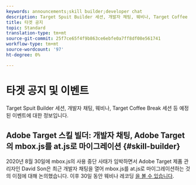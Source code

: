 ```yaml
---
keywords: announcements;skill builder;developer chat
description: Target Spuit Builder 세션, 개발자 채팅, 웨비나, Target Coffee Break 세션 등 예정된 이벤트에 대한 정보입니다.
title: 타겟 공지
topic: Standard
translation-type: tm+mt
source-git-commit: 25f7ce65f4f9b863ce6ebfe0a7ff8df08e561741
workflow-type: tm+mt
source-wordcount: '97'
ht-degree: 0%

---
```



# 타겟 공지 및 이벤트

Target Spuit Builder 세션, 개발자 채팅, 웨비나, Target Coffee Break 세션 등 예정된 이벤트에 대한 정보입니다.

## Adobe Target 스킬 빌더: 개발자 채팅, Adobe Target의 mbox.js를 at.js로 마이그레이션 {#skill-builder}

2020년 8월 30일에 mbox.js의 사용 중단 사태가 임박하면서 Adobe Target 제품 관리자인 David Son은 최근 개발자 채팅을 열어 mbox.js를 at.js로 마이그레이션하는 것의 이점에 대해 논의했습니다. 이후 30일 동안 웨비나 레코딩 [을 볼 수 있습니다](https://seminars.adobeconnect.com/ptdo6mfo6qn6/?proto=true).